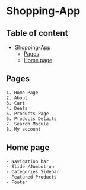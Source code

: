 # Shopping-App

## Table of content

- [Shopping-App](#shopping-app)
  - [Pages](#pages)
  - [Home page](#home-page)

## Pages

    1. Home Page
    2. About
    3. Cart
    4. Deals
    5. Products Page
    6. Products Details
    7. Search Module
    8. My account

## Home page

    - Navigation bar
    - Slider/Jumbotron
    - Categories Sidebar
    - Featured Products
    - Footer
